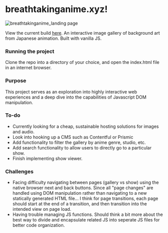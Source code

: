 # breathtakinganime.xyz!
![breathtakinganime_landing page](https://user-images.githubusercontent.com/31247197/128810037-181adec4-409d-439b-8cbd-7002b9236815.png)

View the current build [here](https://breathtakinganime-xyz.vercel.app/).
An interactive image gallery of background art from Japanese animation.  Built with vanilla JS.

### Running the project
Clone the repo into a directory of your choice, and open the index.html file in an internet browser.

### Purpose
This project serves as an exploration into highly interactive web experiences and a deep dive into the capabilities of Javascript DOM manipulation.

### To-do
- Currently looking for a cheap, sustainable hosting solutions for images and audio.
- Look into hooking up a CMS such as Contentful or Prismic
- Add functionality to filter the gallery by anime genre, studio, etc.
- Add search functionality to allow users to directly go to a particular show.
- Finish implementing show viewer.

### Challenges
- Facing difficulty navigating between pages (gallery vs show) using the native browser next and back buttons. Since all "page changes" are handled using DOM manipulation rather than navigating to a new statically generated HTML file... I think for page transitions, each page should start at the end of a transition, and then transition into the intended view on page load.
- Having trouble managing JS functions. Should think a bit more about the best way to divide and encapsulate related JS into seperate JS files for better code organization.
